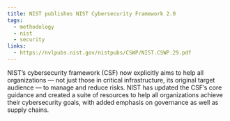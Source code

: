 ```yaml
---
title: NIST publishes NIST Cybersecurity Framework 2.0
tags:
  - methodology
  - nist
  - security
links:
  - https://nvlpubs.nist.gov/nistpubs/CSWP/NIST.CSWP.29.pdf
---
```

NIST’s cybersecurity framework (CSF) now explicitly aims to help all organizations — not just those in critical infrastructure, its original target audience — to manage and reduce risks. NIST has updated the CSF’s core guidance and created a suite of resources to help all organizations achieve their cybersecurity goals, with added emphasis on governance as well as supply chains.